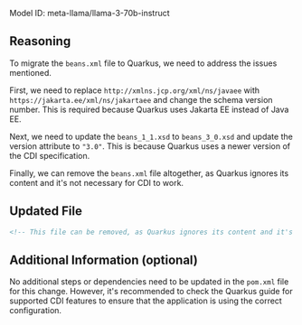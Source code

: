 Model ID: meta-llama/llama-3-70b-instruct
## Reasoning

To migrate the `beans.xml` file to Quarkus, we need to address the issues mentioned. 

First, we need to replace `http://xmlns.jcp.org/xml/ns/javaee` with `https://jakarta.ee/xml/ns/jakartaee` and change the schema version number. This is required because Quarkus uses Jakarta EE instead of Java EE.

Next, we need to update the `beans_1_1.xsd` to `beans_3_0.xsd` and update the version attribute to `"3.0"`. This is because Quarkus uses a newer version of the CDI specification.

Finally, we can remove the `beans.xml` file altogether, as Quarkus ignores its content and it's not necessary for CDI to work.

## Updated File

```xml
<!-- This file can be removed, as Quarkus ignores its content and it's not necessary for CDI to work. -->
```

## Additional Information (optional)

No additional steps or dependencies need to be updated in the `pom.xml` file for this change. However, it's recommended to check the Quarkus guide for supported CDI features to ensure that the application is using the correct configuration.
